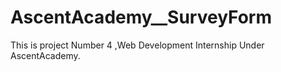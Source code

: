 # AscentAcademy__SurveyForm
This is project Number 4 ,Web Development Internship Under AscentAcademy.

